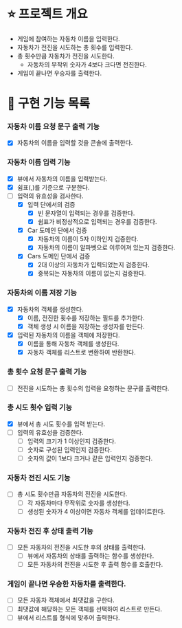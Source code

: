 # ⭐ 프로젝트 개요

- 게임에 참여하는 자동차 이름을 입력한다.
- 자동차가 전진을 시도하는 총 횟수를 입력한다.
- 총 횟수만큼 자동차가 전진을 시도한다.
    - 자동차의 무작위 숫자가 4보다 크다면 전진한다.
- 게임이 끝나면 우승자를 출력한다.

# 📝 구현 기능 목록

### 자동차 이름 요청 문구 출력 기능

- [x] 자동차의 이름을 입력할 것을 콘솔에 출력한다.

### 자동차 이름 입력 기능

- [x] 뷰에서 자동차의 이름을 입력받는다.
- [x] 쉼표(,)를 기준으로 구분한다.
- [ ] 입력의 유효성을 검사한다.
    - [x] 입력 단에서의 검증
        - [x] 빈 문자열이 입력되는 경우를 검증한다.
        - [x] 쉼표가 비정상적으로 입력되는 경우를 검증한다.
    - [x] Car 도메인 단에서 검증
        - [x] 자동차의 이름이 5자 이하인지 검증한다.
        - [x] 자동차의 이름이 알파벳으로 이루어져 있는지 검증한다.
    - [x] Cars 도메인 단에서 검증
        - [x] 2대 이상의 자동차가 입력되었는지 검증한다.
        - [x] 중복되는 자동차의 이름이 없는지 검증한다.

### 자동차의 이름 저장 기능

- [x] 자동차의 객체를 생성한다.
    - [x] 이름, 전진한 횟수를 저장하는 필드를 추가한다.
    - [x] 객체 생성 시 이름을 저장하는 생성자를 만든다.
- [x] 입력된 자동차의 이름을 객체에 저장한다.
    - [x] 이름을 통해 자동차 객체를 생성한다.
    - [x] 자동차 객체를 리스트로 변환하여 반환한다.

### 총 횟수 요청 문구 출력 기능

- [ ] 전진을 시도하는 총 횟수의 입력을 요청하는 문구를 출력한다.

### 총 시도 횟수 입력 기능

- [x] 뷰에서 총 시도 횟수를 입력 받는다.
- [ ] 입력의 유효성을 검증한다.
    - [ ] 입력의 크기가 1 이상인지 검증한다.
    - [ ] 숫자로 구성된 입력인지 검증한다.
    - [ ] 숫자의 값이 1보다 크거나 같은 입력인지 검증한다.

### 자동차 전진 시도 기능

- [ ] 총 시도 횟수만큼 자동차의 전진을 시도한다.
    - [ ] 각 자동차마다 무작위로 숫자를 생성한다.
    - [ ] 생성된 숫자가 4 이상이면 자동차 객체를 업데이트한다.

### 자동차 전진 후 상태 출력 기능

- [ ] 모든 자동차의 전진을 시도한 후의 상태를 출력한다.
    - [ ] 뷰에서 자동차의 상태를 출력하는 함수를 생성한다.
    - [ ] 모든 자동차의 전진을 시도한 후 출력 함수를 호출한다.

### 게임이 끝나면 우승한 자동차를 출력한다.

- [ ] 모든 자동차 객체에서 최댓값을 구한다.
- [ ] 최댓값에 해당하는 모든 객체를 선택하여 리스트로 만든다.
- [ ] 뷰에서 리스트를 형식에 맞추어 출력한다.